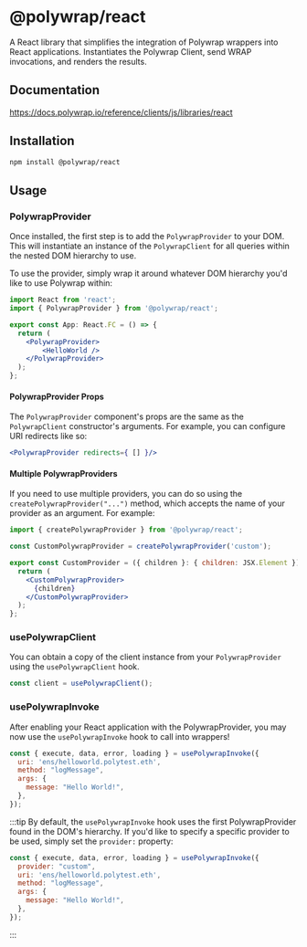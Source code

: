 # @polywrap/react

A React library that simplifies the integration of Polywrap wrappers into React applications. Instantiates the Polywrap Client, send WRAP invocations, and renders the results.

## Documentation
https://docs.polywrap.io/reference/clients/js/libraries/react

## Installation

```bash
npm install @polywrap/react
```

## Usage

### **PolywrapProvider**

Once installed, the first step is to add the `PolywrapProvider` to your DOM. This will instantiate an instance of the `PolywrapClient` for all queries within the nested DOM hierarchy to use.

To use the provider, simply wrap it around whatever DOM hierarchy you'd like to use Polywrap within:

```jsx
import React from 'react';
import { PolywrapProvider } from '@polywrap/react';

export const App: React.FC = () => {
  return (
    <PolywrapProvider>
        <HelloWorld />
    </PolywrapProvider>
  );
};
```

#### **PolywrapProvider Props**

The `PolywrapProvider` component's props are the same as the `PolywrapClient` constructor's arguments. For example, you can configure URI redirects like so:

```jsx
<PolywrapProvider redirects={ [] }/>
```

#### **Multiple PolywrapProviders**

If you need to use multiple providers, you can do so using the `createPolywrapProvider("...")` method, which accepts the name of your provider as an argument. For example:

```jsx
import { createPolywrapProvider } from '@polywrap/react';

const CustomPolywrapProvider = createPolywrapProvider('custom');

export const CustomProvider = ({ children }: { children: JSX.Element }) => {
  return (
    <CustomPolywrapProvider>
      {children}
    </CustomPolywrapProvider>
  );
};
```

### **usePolywrapClient**

You can obtain a copy of the client instance from your `PolywrapProvider` using the `usePolywrapClient` hook.

```jsx
const client = usePolywrapClient();
```

### **usePolywrapInvoke**

After enabling your React application with the PolywrapProvider, you may now use the `usePolywrapInvoke` hook to call into wrappers!

```jsx
const { execute, data, error, loading } = usePolywrapInvoke({
  uri: 'ens/helloworld.polytest.eth',
  method: "logMessage",
  args: {
    message: "Hello World!",
  },
});
```

:::tip
By default, the `usePolywrapInvoke` hook uses the first PolywrapProvider found in the DOM's hierarchy. If you'd like to specify a specific provider to be used, simply set the `provider:` property:

```jsx
const { execute, data, error, loading } = usePolywrapInvoke({
  provider: "custom",
  uri: 'ens/helloworld.polytest.eth',
  method: "logMessage",
  args: {
    message: "Hello World!",
  },
});
```
:::
